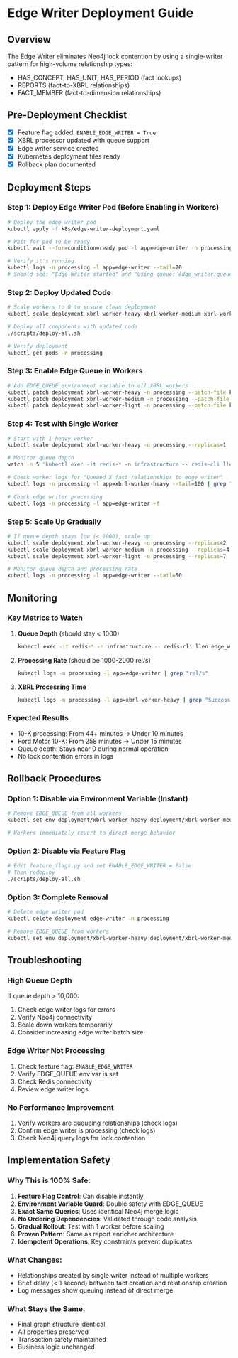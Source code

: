 # Edge Writer Deployment Guide

## Overview
The Edge Writer eliminates Neo4j lock contention by using a single-writer pattern for high-volume relationship types:
- HAS_CONCEPT, HAS_UNIT, HAS_PERIOD (fact lookups)
- REPORTS (fact-to-XBRL relationships)
- FACT_MEMBER (fact-to-dimension relationships)

## Pre-Deployment Checklist
- [x] Feature flag added: `ENABLE_EDGE_WRITER = True`
- [x] XBRL processor updated with queue support
- [x] Edge writer service created
- [x] Kubernetes deployment files ready
- [x] Rollback plan documented

## Deployment Steps

### Step 1: Deploy Edge Writer Pod (Before Enabling in Workers)
```bash
# Deploy the edge writer pod
kubectl apply -f k8s/edge-writer-deployment.yaml

# Wait for pod to be ready
kubectl wait --for=condition=ready pod -l app=edge-writer -n processing --timeout=60s

# Verify it's running
kubectl logs -n processing -l app=edge-writer --tail=20
# Should see: "Edge Writer started" and "Using queue: edge_writer:queue"
```

### Step 2: Deploy Updated Code
```bash
# Scale workers to 0 to ensure clean deployment
kubectl scale deployment xbrl-worker-heavy xbrl-worker-medium xbrl-worker-light -n processing --replicas=0

# Deploy all components with updated code
./scripts/deploy-all.sh

# Verify deployment
kubectl get pods -n processing
```

### Step 3: Enable Edge Queue in Workers
```bash
# Add EDGE_QUEUE environment variable to all XBRL workers
kubectl patch deployment xbrl-worker-heavy -n processing --patch-file k8s/xbrl-workers-edge-patch.yaml
kubectl patch deployment xbrl-worker-medium -n processing --patch-file k8s/xbrl-workers-edge-patch.yaml
kubectl patch deployment xbrl-worker-light -n processing --patch-file k8s/xbrl-workers-edge-patch.yaml
```

### Step 4: Test with Single Worker
```bash
# Start with 1 heavy worker
kubectl scale deployment xbrl-worker-heavy -n processing --replicas=1

# Monitor queue depth
watch -n 5 'kubectl exec -it redis-* -n infrastructure -- redis-cli llen edge_writer:queue'

# Check worker logs for "Queued X fact relationships to edge writer"
kubectl logs -n processing -l app=xbrl-worker-heavy --tail=100 | grep "Queued"

# Check edge writer processing
kubectl logs -n processing -l app=edge-writer -f
```

### Step 5: Scale Up Gradually
```bash
# If queue depth stays low (< 1000), scale up
kubectl scale deployment xbrl-worker-heavy -n processing --replicas=2
kubectl scale deployment xbrl-worker-medium -n processing --replicas=4
kubectl scale deployment xbrl-worker-light -n processing --replicas=7

# Monitor queue depth and processing rate
kubectl logs -n processing -l app=edge-writer --tail=50
```

## Monitoring

### Key Metrics to Watch
1. **Queue Depth** (should stay < 1000)
   ```bash
   kubectl exec -it redis-* -n infrastructure -- redis-cli llen edge_writer:queue
   ```

2. **Processing Rate** (should be 1000-2000 rel/s)
   ```bash
   kubectl logs -n processing -l app=edge-writer | grep "rel/s"
   ```

3. **XBRL Processing Time**
   ```bash
   kubectl logs -n processing -l app=xbrl-worker-heavy | grep "Successfully processed XBRL"
   ```

### Expected Results
- 10-K processing: From 44+ minutes → Under 10 minutes
- Ford Motor 10-K: From 258 minutes → Under 15 minutes
- Queue depth: Stays near 0 during normal operation
- No lock contention errors in logs

## Rollback Procedures

### Option 1: Disable via Environment Variable (Instant)
```bash
# Remove EDGE_QUEUE from all workers
kubectl set env deployment/xbrl-worker-heavy deployment/xbrl-worker-medium deployment/xbrl-worker-light -n processing EDGE_QUEUE-

# Workers immediately revert to direct merge behavior
```

### Option 2: Disable via Feature Flag
```bash
# Edit feature_flags.py and set ENABLE_EDGE_WRITER = False
# Then redeploy
./scripts/deploy-all.sh
```

### Option 3: Complete Removal
```bash
# Delete edge writer pod
kubectl delete deployment edge-writer -n processing

# Remove EDGE_QUEUE from workers
kubectl set env deployment/xbrl-worker-heavy deployment/xbrl-worker-medium deployment/xbrl-worker-light -n processing EDGE_QUEUE-
```

## Troubleshooting

### High Queue Depth
If queue depth > 10,000:
1. Check edge writer logs for errors
2. Verify Neo4j connectivity
3. Scale down workers temporarily
4. Consider increasing edge writer batch size

### Edge Writer Not Processing
1. Check feature flag: `ENABLE_EDGE_WRITER`
2. Verify EDGE_QUEUE env var is set
3. Check Redis connectivity
4. Review edge writer logs

### No Performance Improvement
1. Verify workers are queueing relationships (check logs)
2. Confirm edge writer is processing (check logs)
3. Check Neo4j query logs for lock contention

## Implementation Safety

### Why This is 100% Safe:
1. **Feature Flag Control**: Can disable instantly
2. **Environment Variable Guard**: Double safety with EDGE_QUEUE
3. **Exact Same Queries**: Uses identical Neo4j merge logic
4. **No Ordering Dependencies**: Validated through code analysis
5. **Gradual Rollout**: Test with 1 worker before scaling
6. **Proven Pattern**: Same as report enricher architecture
7. **Idempotent Operations**: Key constraints prevent duplicates

### What Changes:
- Relationships created by single writer instead of multiple workers
- Brief delay (< 1 second) between fact creation and relationship creation
- Log messages show queuing instead of direct merge

### What Stays the Same:
- Final graph structure identical
- All properties preserved
- Transaction safety maintained
- Business logic unchanged